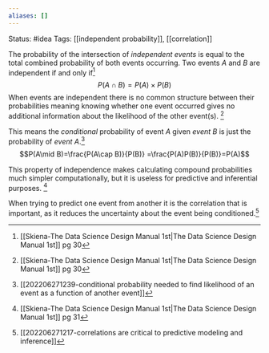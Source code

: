 ```yaml
---
aliases: []
---
```

Status: #idea
Tags: [[independent probability]], [[correlation]]

The probability of the intersection of *independent events* is equal to the total combined probability of both events occurring. Two events *A* and *B* are independent if and only if[^1]
$$P(A \cap B) = P(A) \times P(B)$$
When events are independent there is no common structure between their probabilities meaning knowing whether one event occurred gives no additional information about the likelihood of the other event(s). [^1]

This means the *conditional* probability of event *A* given *event B* is just the probability of *event A*.[^4]
$$P(A\mid B)=\frac{P(A\cap B)}{P(B)} =\frac{P(A)P(B)}{P(B)}=P(A)$$

This property of independence makes calculating compound probabilities much simpler computationally, but it is useless for predictive and inferential purposes. [^2]

When trying to predict one event from another it is the correlation that is important, as it reduces the uncertainty about the event being conditioned.[^3]


[^1]: [[Skiena-The Data Science  Design Manual 1st|The Data Science Design Manual 1st]] pg 30
[^2]: [[Skiena-The Data Science  Design Manual 1st|The Data Science Design Manual 1st]] pg 31
[^3]: [[202206271217-correlations are critical to predictive modeling and inference]]
[^4]: [[202206271239-conditional probability needed to find likelihood of an event as a function of another event]]